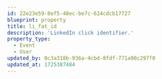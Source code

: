 ```yaml
---
id: 22e23e59-8ef5-48ec-be7c-624cdcb17727
blueprint: property
title: li_fat_id
description: 'LinkedIn click identifier.'
property_type:
  - Event
  - User
updated_by: 0c3a318b-936a-4cbd-8fdf-771a90c297f0
updated_at: 1725387484
---
```

